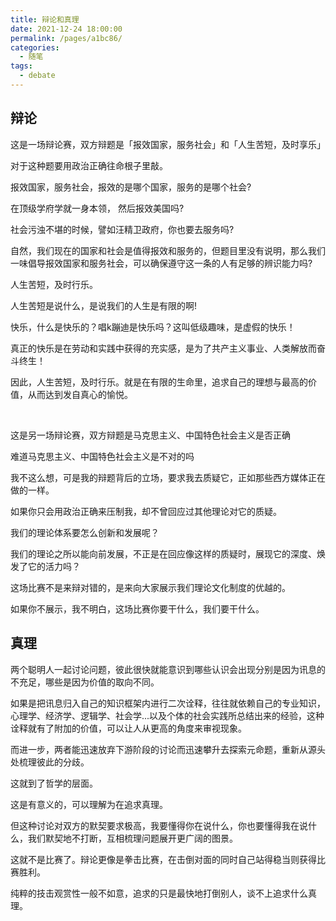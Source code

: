 ```yaml
---
title: 辩论和真理
date: 2021-12-24 18:00:00
permalink: /pages/a1bc86/
categories:
  - 随笔
tags:
  - debate
---
```



## 辩论

这是一场辩论赛，双方辩题是「报效国家，服务社会」和「人生苦短，及时享乐」

对于这种题要用政治正确往命根子里敲。

报效国家，服务社会，报效的是哪个国家，服务的是哪个社会?

在顶级学府学就一身本领， 然后报效美国吗?

社会污浊不堪的时候，譬如汪精卫政府，你也要去服务吗?

自然，我们现在的国家和社会是值得报效和服务的，但题目里没有说明，那么我们一味倡导报效国家和服务社会，可以确保遵守这一条的人有足够的辨识能力吗?

人生苦短，及时行乐。

人生苦短是说什么，是说我们的人生是有限的啊!

快乐，什么是快乐的？唱k蹦迪是快乐吗？这叫低级趣味，是虚假的快乐！

真正的快乐是在劳动和实践中获得的充实感，是为了共产主义事业、人类解放而奋斗终生！

因此，人生苦短，及时行乐。就是在有限的生命里，追求自己的理想与最高的价值，从而达到发自真心的愉悦。

</br>

这是另一场辩论赛，双方辩题是马克思主义、中国特色社会主义是否正确

难道马克思主义、中国特色社会主义是不对的吗

我不这么想，可是我的辩题背后的立场，要求我去质疑它，正如那些西方媒体正在做的一样。

如果你只会用政治正确来压制我，却不曾回应过其他理论对它的质疑。

我们的理论体系要怎么创新和发展呢？

我们的理论之所以能向前发展，不正是在回应像这样的质疑时，展现它的深度、焕发了它的活力吗？

这场比赛不是来辩对错的，是来向大家展示我们理论文化制度的优越的。

如果你不展示，我不明白，这场比赛你要干什么，我们要干什么。

## 真理

两个聪明人一起讨论问题，彼此很快就能意识到哪些认识会出现分别是因为讯息的不充足，哪些是因为价值的取向不同。

如果是把讯息归入自己的知识框架内进行二次诠释，往往就依赖自己的专业知识，心理学、经济学、逻辑学、社会学...以及个体的社会实践所总结出来的经验，这种诠释就有了附加的价值，可以让人从更高的角度来审视现象。

而进一步，两者能迅速放弃下游阶段的讨论而迅速攀升去探索元命题，重新从源头处梳理彼此的分歧。

这就到了哲学的层面。

这是有意义的，可以理解为在追求真理。

但这种讨论对双方的默契要求极高，我要懂得你在说什么，你也要懂得我在说什么，我们默契地不打断，互相梳理问题展开更广阔的图景。

这就不是比赛了。辩论更像是拳击比赛，在击倒对面的同时自己站得稳当则获得比赛胜利。

纯粹的技击观赏性一般不如意，追求的只是最快地打倒别人，谈不上追求什么真理。

